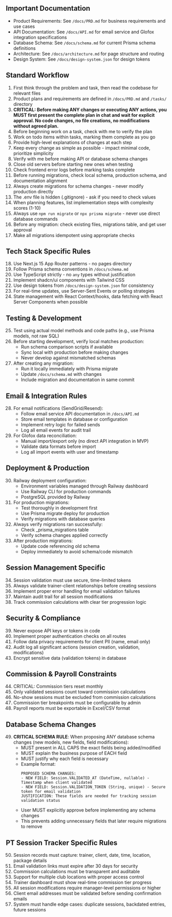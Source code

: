 ## Important Documentation
- Product Requirements: See `/docs/PRD.md` for business requirements and use cases
- API Documentation: See `/docs/API.md` for email service and Glofox integration specifications
- Database Schema: See `/docs/schema.md` for current Prisma schema definitions
- Architecture: See `/docs/architecture.md` for page structure and routing
- Design System: See `/docs/design-system.json` for design tokens

## Standard Workflow
1. First think through the problem and task, then read the codebase for relevant files
2. Product plans and requirements are defined in `/docs/PRD.md` and `/tasks/` directory
3. **CRITICAL: Before making ANY changes or executing ANY actions, you MUST first present the complete plan in chat and wait for explicit approval. No code changes, no file creations, no modifications without agreed plan.**
4. Before beginning work on a task, check with me to verify the plan
5. Work on todo items within tasks, marking them complete as you go
6. Provide high-level explanations of changes at each step
7. Keep every change as simple as possible - impact minimal code, prioritize simplicity
8. Verify with me before making API or database schema changes
9. Close old servers before starting new ones when testing
10. Check frontend error logs before marking tasks complete
11. Before running migrations, check local schema, production schema, and documentation alignment
12. Always create migrations for schema changes - never modify production directly
13. The .env file is hidden (.gitignore) - ask if you need to check values
14. When planning features, list implementation steps with complexity scores (1-10)
15. Always use `npm run migrate` or `npx prisma migrate` - never use direct database commands
16. Before any migration: check existing files, migrations table, and get user approval
17. Make all migrations idempotent using appropriate checks

## Tech Stack Specific Rules
18. Use Next.js 15 App Router patterns - no pages directory
19. Follow Prisma schema conventions in `/docs/schema.md`
20. Use TypeScript strictly - no `any` types without justification
21. Implement shadcn/ui components with Tailwind CSS
22. Use design tokens from `/docs/design-system.json` for consistency
23. For real-time updates, use Server-Sent Events or polling strategies
24. State management with React Context/hooks, data fetching with React Server Components when possible

## Testing & Development
25. Test using actual model methods and code paths (e.g., use Prisma models, not raw SQL)
26. Before starting development, verify local matches production:
    - Run schema comparison scripts if available
    - Sync local with production before making changes
    - Never develop against mismatched schemas
27. After creating any migration:
    - Run it locally immediately with Prisma migrate
    - Update `/docs/schema.md` with changes
    - Include migration and documentation in same commit

## Email & Integration Rules
28. For email notifications (SendGrid/Resend):
    - Follow email service API documentation in `/docs/API.md`
    - Store email templates in database or configuration
    - Implement retry logic for failed sends
    - Log all email events for audit trail
29. For Glofox data reconciliation:
    - Manual import/export only (no direct API integration in MVP)
    - Validate data formats before import
    - Log all import events with user and timestamp

## Deployment & Production
30. Railway deployment configuration:
    - Environment variables managed through Railway dashboard
    - Use Railway CLI for production commands
    - PostgreSQL provided by Railway
31. For production migrations:
    - Test thoroughly in development first
    - Use Prisma migrate deploy for production
    - Verify migrations with database queries
32. Always verify migrations ran successfully:
    - Check _prisma_migrations table
    - Verify schema changes applied correctly
33. After production migrations:
    - Update code referencing old schema
    - Deploy immediately to avoid schema/code mismatch

## Session Management Specific
34. Session validation must use secure, time-limited tokens
35. Always validate trainer-client relationships before creating sessions
36. Implement proper error handling for email validation failures
37. Maintain audit trail for all session modifications
38. Track commission calculations with clear tier progression logic

## Security & Compliance
39. Never expose API keys or tokens in code
40. Implement proper authentication checks on all routes
41. Follow data privacy requirements for client PII (name, email only)
42. Audit log all significant actions (session creation, validation, modifications)
43. Encrypt sensitive data (validation tokens) in database

## Commission & Payroll Constraints
44. CRITICAL: Commission tiers reset monthly
45. Only validated sessions count toward commission calculations
46. No-show sessions must be excluded from commission calculations
47. Commission tier breakpoints must be configurable by admin
48. Payroll reports must be exportable in Excel/CSV format

## Database Schema Changes
49. **CRITICAL SCHEMA RULE**: When proposing ANY database schema changes (new models, new fields, field modifications):
    - MUST present in ALL CAPS the exact fields being added/modified
    - MUST explain the business purpose of EACH field
    - MUST justify why each field is necessary
    - Example format:
      ```
      PROPOSED SCHEMA CHANGES:
      - NEW FIELD: Session.VALIDATED_AT (DateTime, nullable) - Timestamp when client validated
      - NEW FIELD: Session.VALIDATION_TOKEN (String, unique) - Secure token for email validation
      JUSTIFICATION: These fields are needed for tracking session validation status
      ```
    - User MUST explicitly approve before implementing any schema changes
    - This prevents adding unnecessary fields that later require migrations to remove

## PT Session Tracker Specific Rules
50. Session records must capture: trainer, client, date, time, location, package details
51. Email validation links must expire after 30 days for security
52. Commission calculations must be transparent and auditable
53. Support for multiple club locations with proper access control
54. Trainer dashboard must show real-time commission tier progress
55. All session modifications require manager-level permissions or higher
56. Client email addresses must be validated before sending confirmation emails
57. System must handle edge cases: duplicate sessions, backdated entries, future sessions